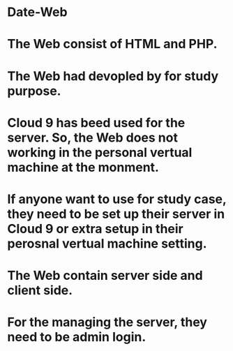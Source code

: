 # Date-Web

# The Web consist of HTML and PHP. 
  
# The Web had devopled by for study purpose. 
# Cloud 9 has beed used for the server. So, the Web does not working in the personal vertual machine at the monment. 
# If anyone want to use for study case, they need to be set up their server in Cloud 9 or extra setup in their perosnal vertual machine setting. 

# The Web contain server side and client side. 
# For the managing the server, they need to be admin login. 
